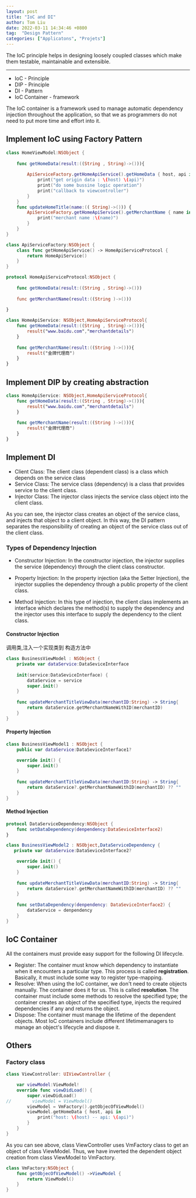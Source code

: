 ```yaml
---
layout: post
title: "IoC and DI"
author: Tom Liu
date: 2022-03-11 14:34:46 +0800
tag:  "Design Pattern"
categories: ["Applicatons", "Projets"]
---
```



The IoC principle helps in designing loosely coupled classes which make them testable, maintainable and extensible.


<!--more-->

---

- IoC - Principle
- DIP - Principle
- DI - Pattern
- IoC Container - framework

The IoC container is a framework used to manage automatic dependency injection throughout the application, so that we as programmers do not need to put more time and effort into it.

## Implement IoC using Factory Pattern

```swift
class HomeViewModel:NSObject {
 
    func getHomeData(result:((String , String)->())){
        
        ApiServiceFactory.getHomeApiService().getHomeData { host, api in
            print("get origin data : \(host) \(api)")
            print("do some bussine logic operation")
            print("callback to viewcontroller")
        }
    }
    func updateHomeTitle(name:(( String)->())) {
        ApiServiceFactory.getHomeApiService().getMerchantName { name in
            print("merchant name :\(name)")
        }
    }
}
```

```swift
class ApiServiceFactory:NSObject {
    class func getHomeApiService() -> HomeApiServiceProtocol {
        return HomeApiService()
    }
}

```

```swift
protocol HomeApiServiceProtocol:NSObject {
    
    func getHomeData(result:((String , String)->()))
    
    func getMerchantName(result:((String )->()))
    
}
```

```swift
class HomeApiService: NSObject,HomeApiServiceProtocol{
    func getHomeData(result:((String , String)->())){
        result("www.baidu.com","merchantdetails")
    }
    
    func getMerchantName(result:((String )->())){
        result("金牌代理商")
    }
}
```

## Implement DIP by creating abstraction

```swift
class HomeApiService: NSObject,HomeApiServiceProtocol{
    func getHomeData(result:((String , String)->())){
        result("www.baidu.com","merchantdetails")
    }
    
    func getMerchantName(result:((String )->())){
        result("金牌代理商")
    }
}
```

## Implement DI

- Client Class: The client class (dependent class) is a class which depends on the service class
- Service Class: The service class (dependency) is a class that provides service to the client class.
- Injector Class: The injector class injects the service class object into the client class.

As you can see, the injector class creates an object of the service class, and injects that object to a client object. In this way, the DI pattern separates the responsibility of creating an object of the service class out of the client class.

### Types of Dependency Injection

- Constructor Injection: In the constructor injection, the injector supplies the service (dependency) through the client class constructor.

- Property Injection: In the property injection (aka the Setter Injection), the injector supplies the dependency through a public property of the client class.

- Method Injection: In this type of injection, the client class implements an interface which declares the method(s) to supply the dependency and the injector uses this interface to supply the dependency to the client class.

#### Constructor Injection

调用类,注入一个实现类到 构造方法中

```swift
class BusinessViewModel : NSObject {
    private var dataService:DataSeviceInterface
    
    init(service:DataSeviceInterface) {
        dataService = service
        super.init()
    }
    
    func updateMerchantTitleViewData(merchantID:String) -> String{
        return dataService.getMerchantNameWithID(merchantID)
    }
}

```

#### Property Injection 

```swift
class BusinessViewModel1 : NSObject {
    public var dataService:DataSeviceInterface1?

    override init() {
        super.init()
    }
    
    func updateMerchantTitleViewData(merchantID:String) -> String{
        return dataService?.getMerchantNameWithID(merchantID) ?? ""
    }
}

```

#### Method Injection 

```swift
protocol DataServiceDependency:NSObject {
    func setDataDependency(denpendency:DataSeviceInterface2)
}

class BusinessViewModel2 : NSObject,DataServiceDependency {
   private var dataService:DataSeviceInterface2?

    override init() {
        super.init()
    }
    
    func updateMerchantTitleViewData(merchantID:String) -> String{
        return dataService?.getMerchantNameWithID(merchantID) ?? ""
    }
    
    func setDataDependency(denpendency: DataSeviceInterface2) {
        dataService = denpendency
    }
}

```

## IoC Container

All the containers must provide easy support for the following DI lifecycle.

- Register: The container must know which dependency to instantiate when it encounters a particular type. This process is called **registration**. Basically, it must include some way to register type-mapping.
- Resolve: When using the IoC container, we don't need to create objects manually. The container does it for us. This is called **resolution**. The container must include some methods to resolve the specified type; the container creates an object of the specified type, injects the required dependencies if any and returns the object.
- Dispose: The container must manage the lifetime of the dependent objects. Most IoC containers include different lifetimemanagers to manage an object's lifecycle and dispose it.

## Others

### Factory class

```swift
class ViewController: UIViewController {

    var viewModel:ViewModel!
    override func viewDidLoad() {
        super.viewDidLoad()
//        viewModel = ViewModel()
        viewModel = VmFactory().getObjecOfViewModel()
        viewModel.getHomeData { host, api in
            print("host: \(host) -- api: \(api)")
        }
    }
}
```

As you can see above, class ViewController uses VmFactory class to get an object of class ViewModel. Thus, we have inverted the dependent object creation from class ViewModel to VmFactory.

```swift
class VmFactory:NSObject {
    func getObjecOfViewModel() ->ViewModel {
        return ViewModel()
    }   
}
```
